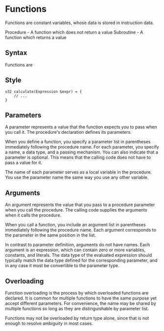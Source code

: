 # Functions

Functions are constant variables, whose data is stored in instruction data.

Procedure - A function which does not return a value
Subroutine - A function which returns a value

## Syntax

Functions are 

## Style

```mj
u32 calculate(Expression &expr) = {
    // ...
}
```

## Parameters

A parameter represents a value that the function expects you to pass when you call it. The procedure's declaration defines its parameters.

When you define a function, you specify a parameter list in parentheses immediately following the procedure name. For each parameter, you specify a name, a data type, and a passing mechanism. You can also indicate that a parameter is optional. This means that the calling code does not have to pass a value for it.

The name of each parameter serves as a local variable in the procedure. You use the parameter name the same way you use any other variable.

## Arguments

An argument represents the value that you pass to a procedure parameter when you call the procedure. The calling code supplies the arguments when it calls the procedure.

When you call a function, you include an argument list in parentheses immediately following the procedure name. Each argument corresponds to the parameter in the same position in the list.

In contrast to parameter definition, arguments do not have names. Each argument is an expression, which can contain zero or more variables, constants, and literals. The data type of the evaluated expression should typically match the data type defined for the corresponding parameter, and in any case it must be convertible to the parameter type.

## Overloading

Function overloading is the process by which overloaded functions are declared. It is common for multiple functions
to have the same purpose yet accept different parameters. For convenience, the name may be shared by multiple
functions so long as they are distinguishable by parameter list.

Functions may not be overloaded by return type alone, since that is not enough to resolve ambiguity in most cases.
